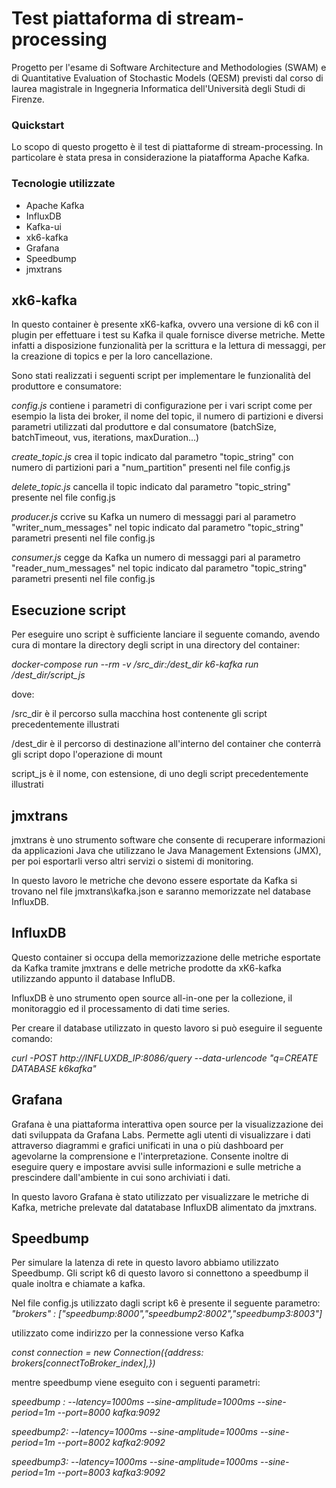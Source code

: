 # Test piattaforma di stream-processing 
Progetto per l'esame di Software Architecture and Methodologies (SWAM) e di Quantitative Evaluation of Stochastic Models (QESM) previsti dal corso di laurea magistrale in Ingegneria Informatica dell'Università degli Studi di Firenze.

### Quickstart
Lo scopo di questo progetto è il test di piattaforme di stream-processing.
In particolare è stata presa in considerazione la piatafforma Apache Kafka.

### Tecnologie utilizzate
- Apache Kafka
- InfluxDB
- Kafka-ui
- xk6-kafka
- Grafana
- Speedbump
- jmxtrans

## xk6-kafka
In questo container è presente xK6-kafka, ovvero una versione di k6 con il plugin per
effettuare i test su Kafka il quale fornisce diverse metriche. Mette infatti a disposizione funzionalità
per la scrittura e la lettura di messaggi, per la creazione di topics e per la loro cancellazione.

Sono stati realizzati i seguenti script per implementare le funzionalità del produttore e consumatore:

_config.js_
contiene i parametri di configurazione per i vari script come per esempio la lista dei broker, il nome del topic, il numero di partizioni e diversi parametri utilizzati dal produttore e dal consumatore (batchSize, batchTimeout, vus, iterations, maxDuration...)

_create_topic.js_
crea il topic indicato dal parametro "topic_string" con numero di partizioni pari a  "num_partition" presenti nel file config.js

_delete_topic.js_
cancella il topic indicato dal parametro "topic_string" presente nel file config.js

_producer.js_
ccrive su Kafka un numero di messaggi pari al parametro "writer_num_messages" nel topic indicato dal parametro "topic_string" parametri presenti nel file config.js

_consumer.js_
cegge da Kafka un numero di messaggi pari al parametro "reader_num_messages" nel topic indicato dal parametro "topic_string" parametri presenti nel file config.js


## Esecuzione script
Per eseguire uno script è sufficiente lanciare il seguente comando, avendo cura di montare la directory degli script in una directory del container:

_docker-compose run --rm -v /src_dir:/dest_dir k6-kafka run /dest_dir/script_js_

dove:

/src_dir  è il percorso sulla macchina host contenente gli script precedentemente illustrati

/dest_dir è il percorso di destinazione all'interno del container che conterrà gli script dopo l'operazione di mount

script_js è il nome, con estensione, di uno degli script precedentemente illustrati

## jmxtrans
jmxtrans è uno strumento software che consente di recuperare informazioni da applicazioni Java che utilizzano le Java Management Extensions (JMX), per poi esportarli verso altri servizi o sistemi di monitoring.

In questo lavoro le metriche che devono essere esportate da Kafka si trovano nel file jmxtrans\kafka.json e saranno memorizzate nel database InfluxDB.

## InfluxDB
Questo container si occupa della memorizzazione delle metriche esportate da Kafka tramite jmxtrans e delle metriche prodotte da xK6-kafka utilizzando appunto il database InfluDB.

InfluxDB è uno strumento open source all-in-one per la collezione, il monitoraggio ed il processamento di dati time series.

Per creare il database utilizzato in questo lavoro si può eseguire il seguente comando:

_curl -POST http://INFLUXDB_IP:8086/query --data-urlencode "q=CREATE DATABASE k6kafka"_

## Grafana
Grafana è una piattaforma interattiva open source per la visualizzazione dei dati sviluppata da Grafana Labs. Permette agli utenti di visualizzare i dati attraverso diagrammi e grafici unificati in una o più dashboard  per agevolarne la comprensione e l'interpretazione.
Consente inoltre di eseguire query e impostare avvisi sulle informazioni e sulle metriche a prescindere dall'ambiente in cui sono archiviati i dati.

In questo lavoro Grafana è stato utilizzato per visualizzare le metriche di Kafka, metriche prelevate dal datatabase InfluxDB alimentato da jmxtrans.

## Speedbump
Per simulare la latenza di rete in questo lavoro abbiamo utilizzato Speedbump. Gli script k6 di questo lavoro si connettono a speedbump il quale inoltra e chiamate a kafka.

Nel file config.js utilizzato dagli script k6 è presente il seguente parametro:
_"brokers" : ["speedbump:8000","speedbump2:8002","speedbump3:8003"]_

utilizzato come indirizzo per la connessione verso Kafka

_const connection = new Connection({address: brokers[connectToBroker_index],})_

mentre speedbump viene eseguito con i seguenti parametri:

_speedbump : --latency=1000ms --sine-amplitude=1000ms --sine-period=1m --port=8000 kafka:9092_

_speedbump2: --latency=1000ms --sine-amplitude=1000ms --sine-period=1m --port=8002 kafka2:9092_

_speedbump3: --latency=1000ms --sine-amplitude=1000ms --sine-period=1m --port=8003 kafka3:9092_
